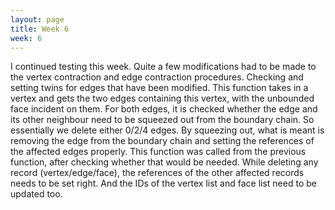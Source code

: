 ```yaml
---
layout: page
title: Week 6
week: 6
---
```


I continued testing this week. Quite a few modifications had to be made to the vertex contraction and edge contraction procedures. Checking and setting twins for edges that have been modified. This function takes in a vertex and gets the two edges containing this vertex, with the unbounded face incident on them. For both edges, it is checked whether the edge and its other neighbour need to be squeezed out from the boundary chain. So essentially we delete either 0/2/4 edges. By squeezing out, what is meant is removing the edge from the boundary chain and setting the references of the affected edges properly. This function was called from the previous function, after checking whether that would be needed. While deleting any record (vertex/edge/face), the references of the other affected records needs to be set right. And the IDs of the vertex list and face list need to be updated too.
